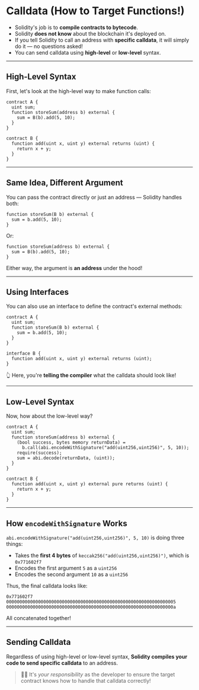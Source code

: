 # Calldata (How to Target Functions!)

- Solidity's job is to **compile contracts to bytecode**.
- Solidity **does not know** about the blockchain it's deployed on.
- If you tell Solidity to call an address with **specific calldata**, it will simply do it — no questions asked!
- You can send calldata using **high-level** or **low-level** syntax.

---

## High-Level Syntax

First, let's look at the high-level way to make function calls:

```solidity
contract A {
  uint sum;
  function storeSum(address b) external {
    sum = B(b).add(5, 10);
  }
}

contract B {
  function add(uint x, uint y) external returns (uint) {
    return x + y;
  }
}
```

---

## Same Idea, Different Argument

You can pass the contract directly or just an address — Solidity handles both:

```solidity
function storeSum(B b) external {
  sum = b.add(5, 10);
}
```

Or:

```solidity
function storeSum(address b) external {
  sum = B(b).add(5, 10);
}
```

Either way, the argument is **an address** under the hood!

---

## Using Interfaces

You can also use an interface to define the contract's external methods:

```solidity
contract A {
  uint sum;
  function storeSum(B b) external {
    sum = b.add(5, 10);
  }
}

interface B {
  function add(uint x, uint y) external returns (uint);
}
```

👆 Here, you're **telling the compiler** what the calldata should look like!

---

## Low-Level Syntax

Now, how about the low-level way?

```solidity
contract A {
  uint sum;
  function storeSum(address b) external {
    (bool success, bytes memory returnData) =
      b.call(abi.encodeWithSignature("add(uint256,uint256)", 5, 10));
    require(success);
    sum = abi.decode(returnData, (uint));
  }
}

contract B {
  function add(uint x, uint y) external pure returns (uint) {
    return x + y;
  }
}
```

---

## How `encodeWithSignature` Works

`abi.encodeWithSignature("add(uint256,uint256)", 5, 10)` is doing three things:

- Takes the **first 4 bytes** of `keccak256("add(uint256,uint256)")`, which is `0x771602f7`
- Encodes the first argument `5` as a `uint256`
- Encodes the second argument `10` as a `uint256`

Thus, the final calldata looks like:

```
0x771602f7
0000000000000000000000000000000000000000000000000000000000000005
000000000000000000000000000000000000000000000000000000000000000a
```

All concatenated together!

---

## Sending Calldata

Regardless of using high-level or low-level syntax, **Solidity compiles your code to send specific calldata** to an address.

> 👩‍💻 It's _your responsibility_ as the developer to ensure the target contract knows how to handle that calldata correctly!
